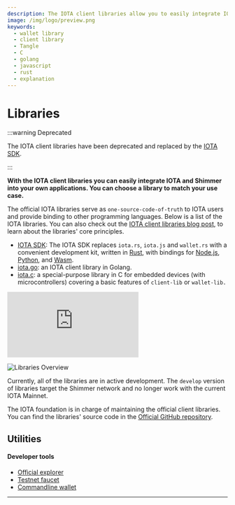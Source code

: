 ```yaml
---
description: The IOTA client libraries allow you to easily integrate IOTA into your own applications.
image: /img/logo/preview.png
keywords:
  - wallet library
  - client library
  - Tangle
  - C
  - golang
  - javascript
  - rust
  - explanation
---
```


# Libraries

:::warning Deprecated

The IOTA client libraries have been deprecated and replaced by the [IOTA SDK](/iota-sdk/welcome).

:::

**With the IOTA client libraries you can easily integrate IOTA and Shimmer into your own applications. You can choose a library to match your use case.**

The official IOTA libraries serve as `one-source-code-of-truth` to IOTA users and provide binding to other programming languages. Below is a list of the IOTA libraries. You can also check out the [IOTA client libraries blog post](https://blog.iota.org/the-new-iota-client-libraries-harder-better-faster-stronger/), to learn about the libraries' core principles.

- [IOTA SDK](/iota-sdk/welcome): The IOTA SDK replaces `iota.rs`, `iota.js` and `wallet.rs` with a convenient development kit, written
  in [Rust](/iota-sdk/getting-started/rust), with bindings for
  [Node.js](/iota-sdk/getting-started/nodejs),
  [Python](/iota-sdk/getting-started/python), and [Wasm](/iota-sdk/getting-started/wasm).
- [iota.go](https://github.com/iotaledger/iota.go/tree/v3): an IOTA client library in Golang.
- [iota.c](https://github.com/iotaledger/iota.c/tree/develop): a special-purpose library in C for embedded devices (with microcontrollers) covering a basic features of `client-lib` or `wallet-lib.`

<div class="iframe-wrapper">
<iframe src="https://www.youtube.com/embed/N2VW3zJQmso" frameborder="0" allow="accelerometer; autoplay; clipboard-write; encrypted-media; gyroscope; picture-in-picture" allowfullscreen></iframe>
</div>

![Libraries Overview](/img/stardust_explanations/libraries/overview/libraries.svg)

Currently, all of the libraries are in active development. The `develop` version of libraries target the Shimmer network and no longer work with the current IOTA Mainnet.

The IOTA foundation is in charge of maintaining the official client libraries. You can find the libraries' source code in the [Official GitHub repository](https://github.com/iotaledger).

## Utilities

#### **Developer tools**

- [Official explorer](https://explorer.iota.org/mainnet)
- [Testnet faucet](https://)
- [Commandline wallet](https://github.com/iotaledger/cli-wallet)

---
